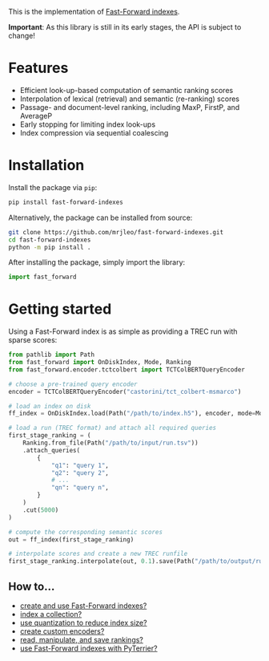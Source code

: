 This is the implementation of [Fast-Forward indexes](https://dl.acm.org/doi/abs/10.1145/3485447.3511955).

**Important**: As this library is still in its early stages, the API is subject to change!

# Features

- Efficient look-up-based computation of semantic ranking scores
- Interpolation of lexical (retrieval) and semantic (re-ranking) scores
- Passage- and document-level ranking, including MaxP, FirstP, and AverageP
- Early stopping for limiting index look-ups
- Index compression via sequential coalescing

# Installation

Install the package via `pip`:

```bash
pip install fast-forward-indexes
```

Alternatively, the package can be installed from source:

```bash
git clone https://github.com/mrjleo/fast-forward-indexes.git
cd fast-forward-indexes
python -m pip install .
```

After installing the package, simply import the library:

```python
import fast_forward
```

# Getting started

Using a Fast-Forward index is as simple as providing a TREC run with sparse scores:

```python
from pathlib import Path
from fast_forward import OnDiskIndex, Mode, Ranking
from fast_forward.encoder.tctcolbert import TCTColBERTQueryEncoder

# choose a pre-trained query encoder
encoder = TCTColBERTQueryEncoder("castorini/tct_colbert-msmarco")

# load an index on disk
ff_index = OnDiskIndex.load(Path("/path/to/index.h5"), encoder, mode=Mode.MAXP)

# load a run (TREC format) and attach all required queries
first_stage_ranking = (
    Ranking.from_file(Path("/path/to/input/run.tsv"))
    .attach_queries(
        {
            "q1": "query 1",
            "q2": "query 2",
            # ...
            "qn": "query n",
        }
    )
    .cut(5000)
)

# compute the corresponding semantic scores
out = ff_index(first_stage_ranking)

# interpolate scores and create a new TREC runfile
first_stage_ranking.interpolate(out, 0.1).save(Path("/path/to/output/run.tsv"))
```

## How to...

- [create and use Fast-Forward indexes?](fast_forward/index.html)
- [index a collection?](fast_forward/indexer.html)
- [use quantization to reduce index size?](fast_forward/quantizer.html)
- [create custom encoders?](fast_forward/encoder.html#custom-encoders)
- [read, manipulate, and save rankings?](fast_forward/ranking.html)
- [use Fast-Forward indexes with PyTerrier?](fast_forward/util.html#pyterrier-transformers)
